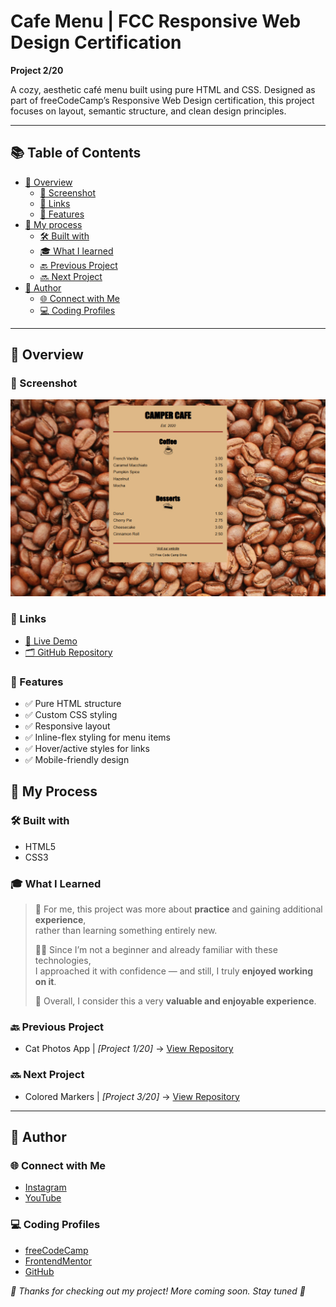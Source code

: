 # Cafe Menu | FCC Responsive Web Design Certification

**Project 2/20**

A cozy, aesthetic café menu built using pure HTML and CSS. Designed as part of freeCodeCamp’s Responsive Web Design certification, this project focuses on layout, semantic structure, and clean design principles.

---

## 📚 Table of Contents

- [🔎 Overview](#-overview)
  - [📸 Screenshot](#-screenshot)
  - [🔗 Links](#-links)
  - [📌 Features](#-features)
- [🧠 My process](#-my-process)
  - [🛠️ Built with](#️-built-with)
  - [🎓 What I learned](#-what-i-learned)
  - [🔙 Previous Project](#-previous-project)
  - [🔜 Next Project](#-next-project)
- [👤 Author](#-author)
  - [🌐 Connect with Me](#-connect-with-me)
  - [💻 Coding Profiles](#-coding-profiles)

---

## 🔎 Overview

### 📸 Screenshot

![screenshot of the project's webpage](./assets/screenshot.jpg)

### 🔗 Links

 - [🔴 Live Demo](https://dalascript.github.io/cafe-menu/)
 - [🗂️ GitHub Repository](https://github.com/DalaScript/cafe-menu)

### 📌 Features

 - ✅ Pure HTML structure  
 - ✅ Custom CSS styling  
 - ✅ Responsive layout
 - ✅ Inline-flex styling for menu items
 - ✅ Hover/active styles for links
 - ✅ Mobile-friendly design

## 🧠 My Process

### 🛠️ Built with

 - HTML5
 - CSS3

### 🎓 What I Learned

  > 🚀 For me, this project was more about **practice** and gaining additional **experience**,  
  > rather than learning something entirely new.  
  >  
  > 👨‍💻 Since I’m not a beginner and already familiar with these technologies,  
  > I approached it with confidence — and still, I truly **enjoyed working on it**.  
  >  
  > 🎯 Overall, I consider this a very **valuable and enjoyable experience**.

### 🔙 Previous Project

 - Cat Photos App | *[Project 1/20]* → [View Repository](https://github.com/DalaScript/cat-photos-app)

### 🔜 Next Project

 - Colored Markers | *[Project 3/20]* → [View Repository](https://github.com/DalaScript/colored-markers)

---

## 👤 Author

### 🌐 Connect with Me

 - [Instagram](https://www.instagram.com/DalaScript)
 - [YouTube](https://www.youtube.com/@DalaScript)

### 💻 Coding Profiles

 - [freeCodeCamp](https://www.freecodecamp.org/DalaScript)
 - [FrontendMentor](https://www.frontendmentor.io/profile/DalaScript)
 - [GitHub](https://github.com/DalaScript)

*🙌 Thanks for checking out my project! More coming soon. Stay tuned 🚀*
